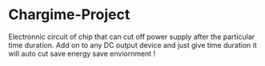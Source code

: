 # Chargime-Project
Electronnic circuit of chip that can cut off power supply after the particular time duration.
Add on to any DC output device and just give time duration it will auto cut 
save energy save enviornment !

